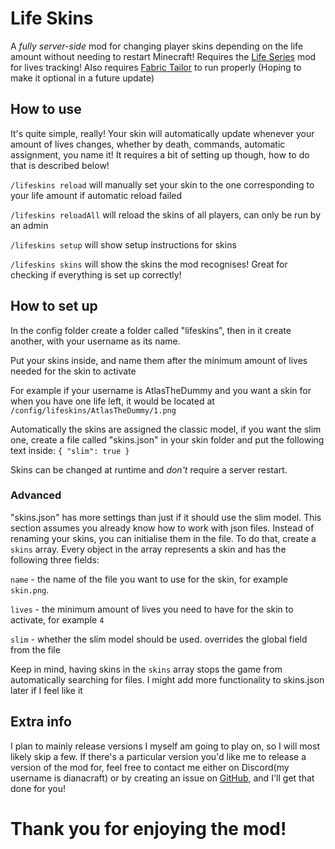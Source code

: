 # Life Skins
A *fully server-side* mod for changing player skins depending on the life amount without needing to restart Minecraft! Requires the [Life Series](https://modrinth.com/mod/life-series/) mod for lives tracking! Also requires [Fabric Tailor](https://modrinth.com/mod/fabrictailor/) to run properly (Hoping to make it optional in a future update)

## How to use
It's quite simple, really! Your skin will automatically update whenever your amount of lives changes, whether by death, commands, automatic assignment, you name it! It requires a bit of setting up though, how to do that is described below!

`/lifeskins reload` will manually set your skin to the one corresponding to your life amount if automatic reload failed

`/lifeskins reloadAll` will reload the skins of all players, can only be run by an admin

`/lifeskins setup` will show setup instructions for skins

`/lifeskins skins` will show the skins the mod recognises! Great for checking if everything is set up correctly!

## How to set up
In the config folder create a folder called "lifeskins", then in it create another, with your username as its name.

Put your skins inside, and name them after the minimum amount of lives needed for the skin to activate

For example if your username is AtlasTheDummy and you want a skin for when you have one life left, it would be located at `/config/lifeskins/AtlasTheDummy/1.png`

Automatically the skins are assigned the classic model, if you want the slim one, create a file called "skins.json" in your skin folder and put the following text inside: `{ "slim": true }`

Skins can be changed at runtime and *don't* require a server restart.
### Advanced
"skins.json" has more settings than just if it should use the slim model. This section assumes you already know how to work with json files. Instead of renaming your skins, you can initialise them in the file. To do that, create a `skins` array. Every object in the array represents a skin and has the following three fields:

`name` - the name of the file you want to use for the skin, for example `skin.png`.

`lives` - the minimum amount of lives you need to have for the skin to activate, for example `4`

`slim` - whether the slim model should be used. overrides the global field from the file

Keep in mind, having skins in the `skins` array stops the game from automatically searching for files.
I might add more functionality to skins.json later if I feel like it

## Extra info
I plan to mainly release versions I myself am going to play on, so I will most likely skip a few. If there's a particular version you'd like me to release a version of the mod for, feel free to contact me either on Discord(my username is dianacraft) or by creating an issue on [GitHub](https://github.com/DianacraftGaming/lifeskins/issues), and I'll get that done for you!
# Thank you for enjoying the mod!
